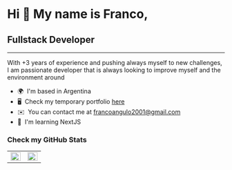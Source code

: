 # Hi 👋 My name is Franco,
## Fullstack Developer
-------------------

With +3 years of experience and pushing always myself to new challenges, I am passionate developer that is always looking to improve myself and the environment around

* 🌍  I'm based in Argentina
* 🖥️  Check my temporary portfolio [here](http://francoangulo.vercel.app/)
* ✉️  You can contact me at [francoangulo2001@gmail.com](mailto:francoangulo2001@gmail.com)
* 🧠  I'm learning NextJS

### Check my GitHub Stats  
<table><tr><td valign="top" width="50%">

<img src="https://github-readme-stats.vercel.app/api?username=francoangulo&show_icons=true&count_private=true&hide_border=true" align="left" style="width: 100%" />

</td><td valign="top" width="50%">

<img src="https://github-readme-stats.vercel.app/api/top-langs/?username=francoangulo&hide_border=true&layout=compact" align="left" style="width: 100%" />

</td></tr></table>  
